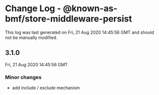 # Change Log - @known-as-bmf/store-middleware-persist

This log was last generated on Fri, 21 Aug 2020 14:45:56 GMT and should not be manually modified.

## 3.1.0
Fri, 21 Aug 2020 14:45:56 GMT

### Minor changes

- add include / exclude mechanism

